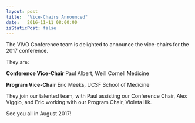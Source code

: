 ```yaml
---
layout: post
title:  "Vice-Chairs Announced"
date:   2016-11-11 08:00:00
isStaticPost: false
---
```


The VIVO Conference team is delighted to announce the vice-chairs for the 2017 conference.

They are:

**Conference Vice-Chair**
Paul Albert, Weill Cornell Medicine

**Program Vice-Chair**
Eric Meeks, UCSF School of Medicine

They join our talented team, with Paul assisting our Conference Chair, Alex Viggio, and Eric working with our Program Chair, Violeta Ilik.

See you all in August 2017!
